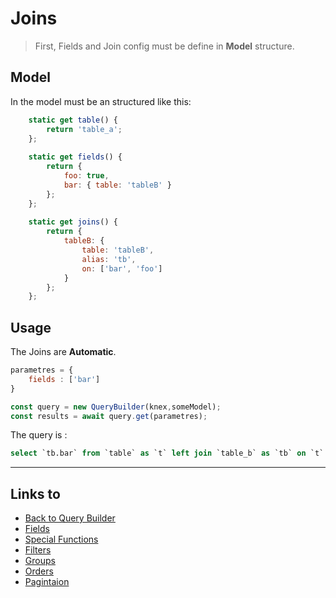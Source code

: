 # Joins

> First, Fields and Join config must be define in **Model** structure.

## Model

In the model must be an structured like this:

```javascript
    static get table() {
        return 'table_a';
    };
    
    static get fields() {
        return {
            foo: true,
            bar: { table: 'tableB' }
        };
    };
    
    static get joins() {
        return {
            tableB: {
                table: 'tableB',
                alias: 'tb',
                on: ['bar', 'foo']
            }
        };
    };
```

## Usage

The Joins are **Automatic**.

```javascript
parametres = {
    fields : ['bar']
}

const query = new QueryBuilder(knex,someModel);
const results = await query.get(parametres);
```

The query is :

```sql
select `tb.bar` from `table` as `t` left join `table_b` as `tb` on `t`.`foo` = `tb`.`bar`;
```

- - -


## Links to

* [Back to Query Builder](https://github.com/janis-commerce/query-builder/README.md)
* [Fields](https://github.com/janis-commerce/query-builder/docs/Fields.md)
* [Special Functions](https://github.com/janis-commerce/query-builder/docs/Special-functions.md)
* [Filters](https://github.com/janis-commerce/query-builder/docs/Filters.md)
* [Groups](https://github.com/janis-commerce/query-builder/docs/Groups.md)
* [Orders](https://github.com/janis-commerce/query-builder/docs/Orders.md)
* [Pagintaion](https://github.com/janis-commerce/query-builder/docs/Pagination.md)